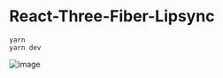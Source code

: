 # React-Three-Fiber-Lipsync

```
yarn
yarn dev
```


![image](https://i.ibb.co.com/SXgyC8vf/image.png)
